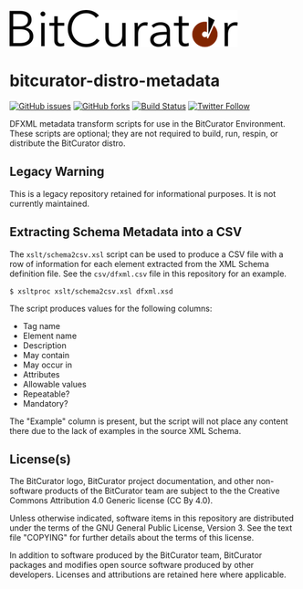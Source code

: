 ![Logo](https://github.com/BitCurator/bitcurator.github.io/blob/master/logos/BitCurator-Basic-400px.png)

# bitcurator-distro-metadata

[![GitHub issues](https://img.shields.io/github/issues/bitcurator/bitcurator-distro-metadata.svg)](https://github.com/bitcurator/bitcurator-distro-metadata/issues)
[![GitHub forks](https://img.shields.io/github/forks/bitcurator/bitcurator-distro-metadata.svg)](https://github.com/bitcurator/bitcurator-distro-metadata/network)
[![Build Status](https://travis-ci.org/BitCurator/bitcurator-distro-metadata.svg?branch=master)](https://travis-ci.org/BitCurator/bitcurator-distro-metadata)
[![Twitter Follow](https://img.shields.io/twitter/follow/bitcurator.svg?style=social&label=Follow)](https://twitter.com/bitcurator)

DFXML metadata transform scripts for use in the BitCurator Environment. These scripts are optional; they are not required to build, run, respin, or distribute the BitCurator distro.

## Legacy Warning

This is a legacy repository retained for informational purposes. It is not currently maintained.

## Extracting Schema Metadata into a CSV

The `xslt/schema2csv.xsl` script can be used to produce a CSV file with
a row of information for each element extracted from the XML Schema definition file.
See the `csv/dfxml.csv` file in this repository for an example.

```
$ xsltproc xslt/schema2csv.xsl dfxml.xsd
```

The script produces values for the following columns:

* Tag name
* Element name
* Description
* May contain
* May occur in
* Attributes
* Allowable values
* Repeatable?
* Mandatory?

The "Example" column is present, but the script will not place any content
there due to the lack of examples in the source XML Schema.

## License(s)

The BitCurator logo, BitCurator project documentation, and other non-software products of the BitCurator team are subject to the the Creative Commons Attribution 4.0 Generic license (CC By 4.0).

Unless otherwise indicated, software items in this repository are distributed under the terms of the GNU General Public License, Version 3. See the text file "COPYING" for further details about the terms of this license.

In addition to software produced by the BitCurator team, BitCurator packages and modifies open source software produced by other developers. Licenses and attributions are retained here where applicable.
